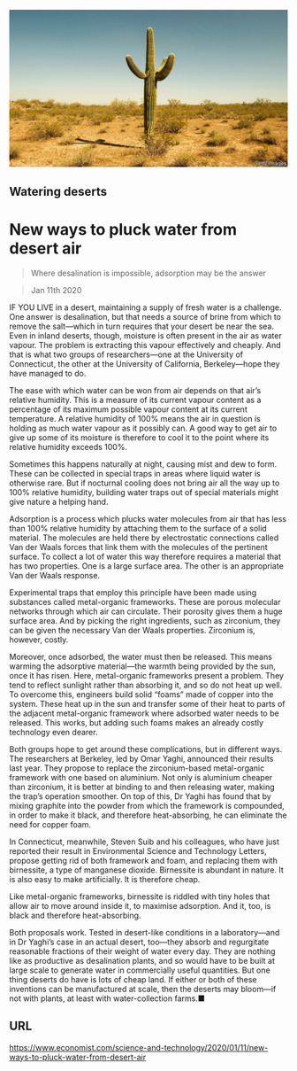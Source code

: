 ![](./images/20200111_STP502.jpg)

## Watering deserts

# New ways to pluck water from desert air

> Where desalination is impossible, adsorption may be the answer

> Jan 11th 2020

IF YOU LIVE in a desert, maintaining a supply of fresh water is a challenge. One answer is desalination, but that needs a source of brine from which to remove the salt—which in turn requires that your desert be near the sea. Even in inland deserts, though, moisture is often present in the air as water vapour. The problem is extracting this vapour effectively and cheaply. And that is what two groups of researchers—one at the University of Connecticut, the other at the University of California, Berkeley—hope they have managed to do.

The ease with which water can be won from air depends on that air’s relative humidity. This is a measure of its current vapour content as a percentage of its maximum possible vapour content at its current temperature. A relative humidity of 100% means the air in question is holding as much water vapour as it possibly can. A good way to get air to give up some of its moisture is therefore to cool it to the point where its relative humidity exceeds 100%.

Sometimes this happens naturally at night, causing mist and dew to form. These can be collected in special traps in areas where liquid water is otherwise rare. But if nocturnal cooling does not bring air all the way up to 100% relative humidity, building water traps out of special materials might give nature a helping hand.

Adsorption is a process which plucks water molecules from air that has less than 100% relative humidity by attaching them to the surface of a solid material. The molecules are held there by electrostatic connections called Van der Waals forces that link them with the molecules of the pertinent surface. To collect a lot of water this way therefore requires a material that has two properties. One is a large surface area. The other is an appropriate Van der Waals response.

Experimental traps that employ this principle have been made using substances called metal-organic frameworks. These are porous molecular networks through which air can circulate. Their porosity gives them a huge surface area. And by picking the right ingredients, such as zirconium, they can be given the necessary Van der Waals properties. Zirconium is, however, costly.

Moreover, once adsorbed, the water must then be released. This means warming the adsorptive material—the warmth being provided by the sun, once it has risen. Here, metal-organic frameworks present a problem. They tend to reflect sunlight rather than absorbing it, and so do not heat up well. To overcome this, engineers build solid “foams” made of copper into the system. These heat up in the sun and transfer some of their heat to parts of the adjacent metal-organic framework where adsorbed water needs to be released. This works, but adding such foams makes an already costly technology even dearer.

Both groups hope to get around these complications, but in different ways. The researchers at Berkeley, led by Omar Yaghi, announced their results last year. They propose to replace the zirconium-based metal-organic framework with one based on aluminium. Not only is aluminium cheaper than zirconium, it is better at binding to and then releasing water, making the trap’s operation smoother. On top of this, Dr Yaghi has found that by mixing graphite into the powder from which the framework is compounded, in order to make it black, and therefore heat-absorbing, he can eliminate the need for copper foam.

In Connecticut, meanwhile, Steven Suib and his colleagues, who have just reported their result in Environmental Science and Technology Letters, propose getting rid of both framework and foam, and replacing them with birnessite, a type of manganese dioxide. Birnessite is abundant in nature. It is also easy to make artificially. It is therefore cheap.

Like metal-organic frameworks, birnessite is riddled with tiny holes that allow air to move around inside it, to maximise adsorption. And it, too, is black and therefore heat-absorbing.

Both proposals work. Tested in desert-like conditions in a laboratory—and in Dr Yaghi’s case in an actual desert, too—they absorb and regurgitate reasonable fractions of their weight of water every day. They are nothing like as productive as desalination plants, and so would have to be built at large scale to generate water in commercially useful quantities. But one thing deserts do have is lots of cheap land. If either or both of these inventions can be manufactured at scale, then the deserts may bloom—if not with plants, at least with water-collection farms.■

## URL

https://www.economist.com/science-and-technology/2020/01/11/new-ways-to-pluck-water-from-desert-air
